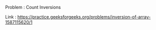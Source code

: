 Problem : Count Inversions

Link : https://practice.geeksforgeeks.org/problems/inversion-of-array-1587115620/1
